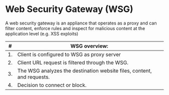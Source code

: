 # Web Security Gateway (WSG)
A web security gateway is an appliance that operates as a proxy and can filter content, enforce rules and inspect for malicious content at the application level (e.g. XSS exploits)

|  #  | WSG overview: |
|----|---------------|
| 1. | Client is configured to WSG as proxy server |  
| 2. | Client URL request is filtered through the WSG.|
| 3. | The WSG analyzes the destination website files, content, and requests.|
| 4. | Decision to connect or block. |
